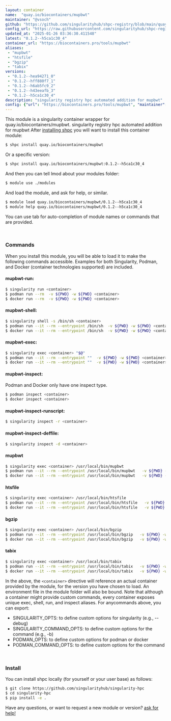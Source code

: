 ```yaml
---
layout: container
name:  "quay.io/biocontainers/mupbwt"
maintainer: "@vsoch"
github: "https://github.com/singularityhub/shpc-registry/blob/main/quay.io/biocontainers/mupbwt/container.yaml"
config_url: "https://raw.githubusercontent.com/singularityhub/shpc-registry/main/quay.io/biocontainers/mupbwt/container.yaml"
updated_at: "2025-01-26 03:36:30.411548"
latest: "0.1.2--h5ca1c30_4"
container_url: "https://biocontainers.pro/tools/mupbwt"
aliases:
 - "mupbwt"
 - "htsfile"
 - "bgzip"
 - "tabix"
versions:
 - "0.1.2--hea94271_0"
 - "0.1.2--hff880f7_1"
 - "0.1.2--h6ab5fc9_2"
 - "0.1.2--h43eeafb_3"
 - "0.1.2--h5ca1c30_4"
description: "singularity registry hpc automated addition for mupbwt"
config: {"url": "https://biocontainers.pro/tools/mupbwt", "maintainer": "@vsoch", "description": "singularity registry hpc automated addition for mupbwt", "latest": {"0.1.2--h5ca1c30_4": "sha256:4a14b2d3c1d0f087ffc6d4f0f6179f04dc2bf660f1e1d97beb1b82805d1d4c56"}, "tags": {"0.1.2--hea94271_0": "sha256:d24e35d23ed0799552d3486c95eff7b98541f0e44fc3d07390ae897eea94297d", "0.1.2--hff880f7_1": "sha256:e266a336002e603a0eab8c39a5f8a800c85b257d407c0db6441ee5963e570a32", "0.1.2--h6ab5fc9_2": "sha256:6b55a46ce664618e4f3aa36937ba853f948642da69f239ae34aa41e65536a302", "0.1.2--h43eeafb_3": "sha256:a95653b27e6fd0f215cff4076018d9479fa0093b2818bb760fc72968afec89b6", "0.1.2--h5ca1c30_4": "sha256:4a14b2d3c1d0f087ffc6d4f0f6179f04dc2bf660f1e1d97beb1b82805d1d4c56"}, "docker": "quay.io/biocontainers/mupbwt", "aliases": {"mupbwt": "/usr/local/bin/mupbwt", "htsfile": "/usr/local/bin/htsfile", "bgzip": "/usr/local/bin/bgzip", "tabix": "/usr/local/bin/tabix"}}
---
```


This module is a singularity container wrapper for quay.io/biocontainers/mupbwt.
singularity registry hpc automated addition for mupbwt
After [installing shpc](#install) you will want to install this container module:


```bash
$ shpc install quay.io/biocontainers/mupbwt
```

Or a specific version:

```bash
$ shpc install quay.io/biocontainers/mupbwt:0.1.2--h5ca1c30_4
```

And then you can tell lmod about your modules folder:

```bash
$ module use ./modules
```

And load the module, and ask for help, or similar.

```bash
$ module load quay.io/biocontainers/mupbwt/0.1.2--h5ca1c30_4
$ module help quay.io/biocontainers/mupbwt/0.1.2--h5ca1c30_4
```

You can use tab for auto-completion of module names or commands that are provided.

<br>

### Commands

When you install this module, you will be able to load it to make the following commands accessible.
Examples for both Singularity, Podman, and Docker (container technologies supported) are included.

#### mupbwt-run:

```bash
$ singularity run <container>
$ podman run --rm  -v ${PWD} -w ${PWD} <container>
$ docker run --rm  -v ${PWD} -w ${PWD} <container>
```

#### mupbwt-shell:

```bash
$ singularity shell -s /bin/sh <container>
$ podman run --it --rm --entrypoint /bin/sh  -v ${PWD} -w ${PWD} <container>
$ docker run --it --rm --entrypoint /bin/sh  -v ${PWD} -w ${PWD} <container>
```

#### mupbwt-exec:

```bash
$ singularity exec <container> "$@"
$ podman run --it --rm --entrypoint ""  -v ${PWD} -w ${PWD} <container> "$@"
$ docker run --it --rm --entrypoint ""  -v ${PWD} -w ${PWD} <container> "$@"
```

#### mupbwt-inspect:

Podman and Docker only have one inspect type.

```bash
$ podman inspect <container>
$ docker inspect <container>
```

#### mupbwt-inspect-runscript:

```bash
$ singularity inspect -r <container>
```

#### mupbwt-inspect-deffile:

```bash
$ singularity inspect -d <container>
```


#### mupbwt

```bash
$ singularity exec <container> /usr/local/bin/mupbwt
$ podman run --it --rm --entrypoint /usr/local/bin/mupbwt   -v ${PWD} -w ${PWD} <container> -c " $@"
$ docker run --it --rm --entrypoint /usr/local/bin/mupbwt   -v ${PWD} -w ${PWD} <container> -c " $@"
```


#### htsfile

```bash
$ singularity exec <container> /usr/local/bin/htsfile
$ podman run --it --rm --entrypoint /usr/local/bin/htsfile   -v ${PWD} -w ${PWD} <container> -c " $@"
$ docker run --it --rm --entrypoint /usr/local/bin/htsfile   -v ${PWD} -w ${PWD} <container> -c " $@"
```


#### bgzip

```bash
$ singularity exec <container> /usr/local/bin/bgzip
$ podman run --it --rm --entrypoint /usr/local/bin/bgzip   -v ${PWD} -w ${PWD} <container> -c " $@"
$ docker run --it --rm --entrypoint /usr/local/bin/bgzip   -v ${PWD} -w ${PWD} <container> -c " $@"
```


#### tabix

```bash
$ singularity exec <container> /usr/local/bin/tabix
$ podman run --it --rm --entrypoint /usr/local/bin/tabix   -v ${PWD} -w ${PWD} <container> -c " $@"
$ docker run --it --rm --entrypoint /usr/local/bin/tabix   -v ${PWD} -w ${PWD} <container> -c " $@"
```



In the above, the `<container>` directive will reference an actual container provided
by the module, for the version you have chosen to load. An environment file in the
module folder will also be bound. Note that although a container
might provide custom commands, every container exposes unique exec, shell, run, and
inspect aliases. For anycommands above, you can export:

 - SINGULARITY_OPTS: to define custom options for singularity (e.g., --debug)
 - SINGULARITY_COMMAND_OPTS: to define custom options for the command (e.g., -b)
 - PODMAN_OPTS: to define custom options for podman or docker
 - PODMAN_COMMAND_OPTS: to define custom options for the command

<br>

### Install

You can install shpc locally (for yourself or your user base) as follows:

```bash
$ git clone https://github.com/singularityhub/singularity-hpc
$ cd singularity-hpc
$ pip install -e .
```

Have any questions, or want to request a new module or version? [ask for help!](https://github.com/singularityhub/singularity-hpc/issues)